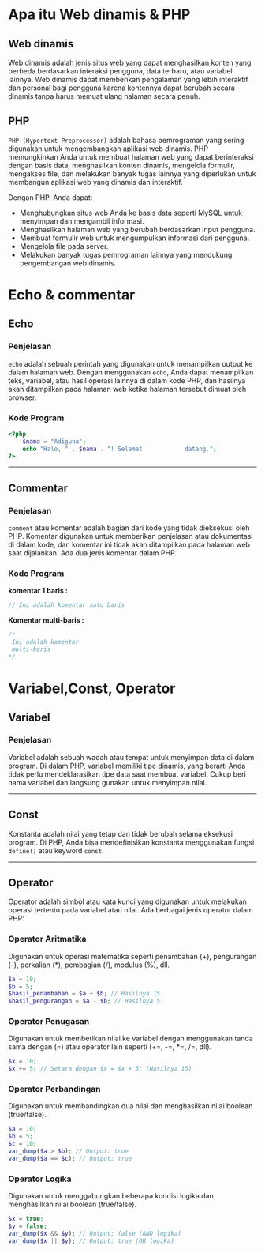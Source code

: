 # Apa itu Web dinamis & PHP
## Web dinamis 
Web dinamis adalah jenis situs web yang dapat menghasilkan konten yang berbeda berdasarkan interaksi pengguna, data terbaru, atau variabel lainnya. Web dinamis dapat memberikan pengalaman yang lebih interaktif dan personal bagi pengguna karena kontennya dapat berubah secara dinamis tanpa harus memuat ulang halaman secara penuh.

## PHP
`PHP (Hypertext Preprocessor)` adalah bahasa pemrograman yang sering digunakan untuk mengembangkan aplikasi web dinamis. PHP memungkinkan Anda untuk membuat halaman web yang dapat berinteraksi dengan basis data, menghasilkan konten dinamis, mengelola formulir, mengakses file, dan melakukan banyak tugas lainnya yang diperlukan untuk membangun aplikasi web yang dinamis dan interaktif.

Dengan PHP, Anda dapat:

- Menghubungkan situs web Anda ke basis data seperti MySQL untuk menyimpan dan mengambil informasi.
- Menghasilkan halaman web yang berubah berdasarkan input pengguna.
- Membuat formulir web untuk mengumpulkan informasi dari pengguna.
- Mengelola file pada server.
- Melakukan banyak tugas pemrograman lainnya yang mendukung pengembangan web dinamis.

# Echo & commentar
## Echo
### Penjelasan 
`echo` adalah sebuah perintah yang digunakan untuk menampilkan output ke dalam halaman web. Dengan menggunakan `echo`, Anda dapat menampilkan teks, variabel, atau hasil operasi lainnya di dalam kode PHP, dan hasilnya akan ditampilkan pada halaman web ketika halaman tersebut dimuat oleh browser.
### Kode Program 
```php
<?php
    $nama = "Adiguna";
    echo "Halo, " . $nama . "! Selamat            datang.";
?>
```


---
## Commentar
### Penjelasan 
 `comment` atau komentar adalah bagian dari kode yang tidak dieksekusi oleh PHP. Komentar digunakan untuk memberikan penjelasan atau dokumentasi di dalam kode, dan komentar ini tidak akan ditampilkan pada halaman web saat dijalankan. Ada dua jenis komentar dalam PHP.
### Kode Program 
**komentar 1 baris :**
```php
// Ini adalah komentar satu baris
```

**Komentar multi-baris :**
```php
/*
 Ini adalah komentar
 multi-baris
*/
```


# Variabel,Const, Operator 
## Variabel 
### Penjelasan 
Variabel adalah sebuah wadah atau tempat untuk menyimpan data di dalam program. Di dalam PHP, variabel memiliki tipe dinamis, yang berarti Anda tidak perlu mendeklarasikan tipe data saat membuat variabel. Cukup beri nama variabel dan langsung gunakan untuk menyimpan nilai.


---
## Const
Konstanta adalah nilai yang tetap dan tidak berubah selama eksekusi program. Di PHP, Anda bisa mendefinisikan konstanta menggunakan fungsi `define()` atau keyword `const`.



---
## Operator 
Operator adalah simbol atau kata kunci yang digunakan untuk melakukan operasi tertentu pada variabel atau nilai. Ada berbagai jenis operator dalam PHP:

### Operator Aritmatika 
Digunakan untuk operasi matematika seperti penambahan (+), pengurangan (-), perkalian (*), pembagian (/), modulus (%), dll.

```php
$a = 10;
$b = 5;
$hasil_penambahan = $a + $b; // Hasilnya 15
$hasil_pengurangan = $a - $b; // Hasilnya 5
```

### Operator Penugasan 
Digunakan untuk memberikan nilai ke variabel dengan menggunakan tanda sama dengan (=) atau operator lain seperti (+=, -=, *=, /=, dll).

```php
$x = 10;
$x += 5; // Setara dengan $x = $x + 5; (Hasilnya 15)
```

### Operator Perbandingan
Digunakan untuk membandingkan dua nilai dan menghasilkan nilai boolean (true/false).

```php
$a = 10;
$b = 5;
$c = 10;
var_dump($a > $b); // Output: true
var_dump($a == $c); // Output: true

```

### Operator Logika 
Digunakan untuk menggabungkan beberapa kondisi logika dan menghasilkan nilai boolean (true/false).

```php
$x = true;
$y = false;
var_dump($x && $y); // Output: false (AND logika)
var_dump($x || $y); // Output: true (OR logika)
```